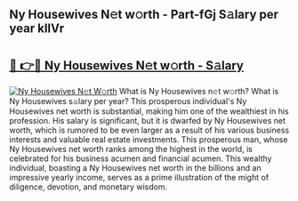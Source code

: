 ## Ny Housewives N𝚎t w𝚘rth - Part-fGj S𝚊lary per year kIlVr

# <h2><a href="http://gc4579.nevu.top/?p=Ny+Housewives">🔗 👉🔴 Ny Housewives N𝚎t w𝚘rth - S𝚊lary</a></h2>

[![Ny Housewives N𝚎t W𝚘rth](https://i.imgur.com/Oavwk0R.jpeg)](http://gc4579.nevu.top/?p=Ny+Housewives)
What is Ny Housewives n𝚎t w𝚘rth? What is Ny Housewives s𝚊lary per year?
This prosperous individual's Ny Housewives net worth is substantial, making him one of the wealthiest in his profession. His salary is significant, but it is dwarfed by Ny Housewives net worth, which is rumored to be even larger as a result of his various business interests and valuable real estate investments. This prosperous man, whose Ny Housewives net worth ranks among the highest in the world, is celebrated for his business acumen and financial acumen. This wealthy individual, boasting a Ny Housewives net worth in the billions and an impressive yearly income, serves as a prime illustration of the might of diligence, devotion, and monetary wisdom.
